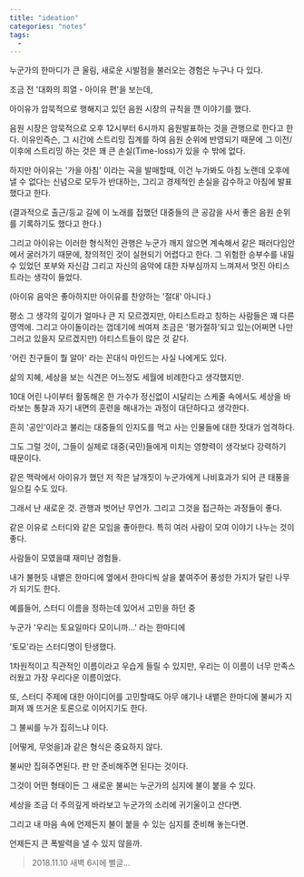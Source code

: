 ```yaml
---
title: "ideation"
categories: "notes"
tags:
  - 
---
```


누군가의 한마디가 큰 울림, 새로운 시발점을 불러오는 경험은 누구나 다 있다.

조금 전 '대화의 희열 - 아이유 편'을 보는데,

아이유가 암묵적으로 행해지고 있던 음원 시장의 규칙을 깬 이야기를 했다.

음원 시장은 암묵적으로 오후 12시부터 6시까지 음원발표하는 것을 관행으로 한다고 한다. 이유인즉슨,  그 시간에 스트리밍 집계를 하여 음원 순위에 반영되기 때문에 그 이전/이후에 스트리밍 하는 것은 꽤 큰 손실(Time-loss)가 있을 수 밖에 없다.

하지만 아이유는 '가을 아침' 이라는 곡을 발매할때, 이건 누가봐도 아침 노랜데 오후에 낼 수 없다는 신념으로 모두가 반대하는, 그리고 경제적인 손실을 감수하고 아침에 발표했다고 한다.

(결과적으로 출근/등교 길에 이 노래를 접했던 대중들의 큰 공감을 사서 좋은 음원 순위를 기록하기도 했다고 한다.)

그리고 아이유는 이러한 형식적인 관행은 누군가 깨지 않으면 계속해서 같은 패러다임안에서 굴러가기 때문에, 창의적인 것이 실현되기 어렵다고 한다. 그 위험한 승부수를 내밀 수 있었던 포부와 자신감 그리고 자신의 음악에 대한 자부심까지 느껴져서 멋진 아티스트라는 생각이 들었다.

(아이유 음악은 좋아하지만 아이유를 찬양하는 '절대' 아니다.)

평소 그 생각의 깊이가 얼마나 큰 지 모르겠지만, 아티스트라고 칭하는 사람들은 꽤 다른 영역에. 그리고 아이돌이라는 껍데기에 씌여져 조금은 '평가절하'되고 있는(어쩌면 나만 그러고 있을지 모르겠지만) 아티스트들이 많은 것 같다.

'어린 친구들이 뭘 알아' 라는 꼰대식 마인드는 사실 나에게도 있다.

삶의 지혜, 세상을 보는 식견은 어느정도 세월에 비례한다고 생각했지만.

 10대 어린 나이부터 활동해온 한 가수가 정신없이 시달리는 스케줄 속에서도 세상을 바라보는 통찰과 자기 내면의 훈련을 해내가는 과정이 대단하다고 생각한다.

 흔히 '공인'이라고 불리는 대중들의 인지도를 먹고 사는 인물들에 대한 잣대가 엄격하다.

 그도 그럴 것이, 그들이 실제로 대중(국민)들에게 미치는 영향력이 생각보다 강력하기 때문이다.

 같은 맥락에서 아이유가 했던 저 작은 날개짓이 누군가에게 나비효과가 되어 큰 태풍을 일으킬 수도 있다.

 그래서 난 새로운 것. 관행과 벗어난 무언가. 그리고 그것을 접근하는 과정들이 좋다.

 같은 이유로 스터디와 같은 모임을 좋아한다. 특히 여러 사람이 모여 이야기 나누는 것이 좋다.

 사람들이 모였을떄 재미난 경험들.

 내가 불현듯 내뱉은 한마디에 옆에서 한마디씩 살을 붙여주어 풍성한 가지가 달린 나무가 되기도 한다.

 예를들어, 스터디 이름을 정하는데 있어서 고민을 하던 중

 누군가 '우리는 토요일마다 모이니까...' 라는 한마디에

 '토모'라는 스터디명이 탄생했다.

 1차원적이고 직관적인 이름이라고 우습게 들릴 수 있지만, 우리는 이 이름이 너무 만족스러웠고 가장 우리다운 이름이었다.

 또, 스터디 주제에 대한 아이디어를 고민할때도 아무 얘기나 내뱉은 한마디에 불씨가 지펴져 꽤 뜨거운 토론으로 이어지기도 한다.

 그 불씨를 누가 집히느냐 이다.

 [어떻게, 무엇을]과 같은 형식은 중요하지 않다. 

 불씨만 집혀주면된다. 판 만 준비해주면 된다는 것이다.

 그것이 어떤 형태이든 그 새로운 불씨는 누군가의 심지에 불이 붙을 수 있다.

 세상을 조금 더 주의깊게 바라보고 누군가의 소리에 귀기울이고 산다면.

 그리고 내 마음 속에 언제든지 불이 붙을 수 있는 심지를 준비해 놓는다면.

 언제든지 큰 폭발력을 낼 수 있지 않을까.

> 2018.11.10 새벽 6시에 뻘글...